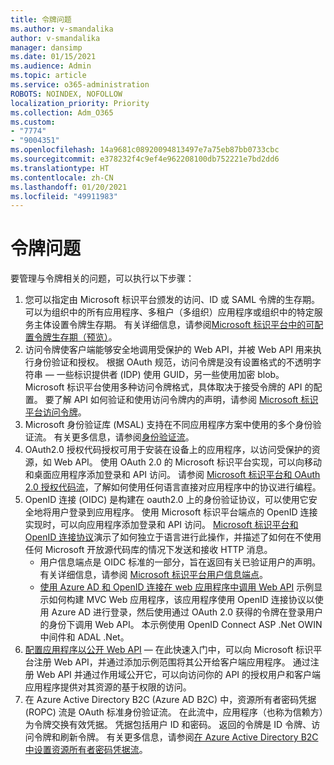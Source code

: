 ```yaml
---
title: 令牌问题
ms.author: v-smandalika
author: v-smandalika
manager: dansimp
ms.date: 01/15/2021
ms.audience: Admin
ms.topic: article
ms.service: o365-administration
ROBOTS: NOINDEX, NOFOLLOW
localization_priority: Priority
ms.collection: Adm_O365
ms.custom:
- "7774"
- "9004351"
ms.openlocfilehash: 14a9681c08920094813497e7a75eb87bb0733cbc
ms.sourcegitcommit: e378232f4c9ef4e962208100db752221e7bd2dd6
ms.translationtype: HT
ms.contentlocale: zh-CN
ms.lasthandoff: 01/20/2021
ms.locfileid: "49911983"
---
```

# <a name="issues-with-tokens"></a>令牌问题

要管理与令牌相关的问题，可以执行以下步骤：

1. 您可以指定由 Microsoft 标识平台颁发的访问、ID 或 SAML 令牌的生存期。 可以为组织中的所有应用程序、多租户（多组织）应用程序或组织中的特定服务主体设置令牌生存期。 有关详细信息，请参阅[Microsoft 标识平台中的可配置令牌生存期（预览）](https://docs.microsoft.com/azure/active-directory/develop/active-directory-configurable-token-lifetimes)。
2. 访问令牌使客户端能够安全地调用受保护的 Web API，并被 Web API 用来执行身份验证和授权。 根据 OAuth 规范，访问令牌是没有设置格式的不透明字符串 — 一些标识提供者 (IDP) 使用 GUID，另一些使用加密 blob。 Microsoft 标识平台使用多种访问令牌格式，具体取决于接受令牌的 API 的配置。 要了解 API 如何验证和使用访问令牌内的声明，请参阅 [Microsoft 标识平台访问令牌](https://docs.microsoft.com/azure/active-directory/develop/userinfo#calling-the-userinfo-endpoint)。
3. Microsoft 身份验证库 (MSAL) 支持在不同应用程序方案中使用的多个身份验证流。 有关更多信息，请参阅[身份验证流](https://docs.microsoft.com/azure/active-directory/develop/msal-authentication-flows#how-each-flow-emits-tokens-and-codes)。
4. OAuth2.0 授权代码授权可用于安装在设备上的应用程序，以访问受保护的资源，如 Web API。 使用 OAuth 2.0 的 Microsoft 标识平台实现，可以向移动和桌面应用程序添加登录和 API 访问。 请参阅 [Microsoft 标识平台和 OAuth 2.0 授权代码流](https://docs.microsoft.com/azure/active-directory/develop/v2-oauth2-auth-code-flow#refresh-the-access-token)，了解如何使用任何语言直接对应用程序中的协议进行编程。
5. OpenID 连接 (OIDC) 是构建在 oauth2.0 上的身份验证协议，可以使用它安全地将用户登录到应用程序。 使用 Microsoft 标识平台端点的 OpenID 连接实现时，可以向应用程序添加登录和 API 访问。 [Microsoft 标识平台和 OpenID 连接协议](https://docs.microsoft.com/azure/active-directory/develop/v2-protocols-oidc#send-the-sign-in-request)演示了如何独立于语言进行此操作，并描述了如何在不使用任何 Microsoft 开放源代码库的情况下发送和接收 HTTP 消息。
    - 用户信息端点是 OIDC 标准的一部分，旨在返回有关已验证用户的声明。 有关详细信息，请参阅 [Microsoft 标识平台用户信息端点](https://docs.microsoft.com/azure/active-directory/develop/userinfo#consider-use-an-id-token-instead)。
    - [使用 Azure AD 和 OpenID 连接在 web 应用程序中调用 Web API](https://docs.microsoft.com/samples/azure-samples/active-directory-dotnet-webapp-webapi-openidconnect/active-directory-dotnet-webapp-webapi-openidconnect/) 示例显示如何构建 MVC Web 应用程序，该应用程序使用 OpenID 连接协议以使用 Azure AD 进行登录，然后使用通过 OAuth 2.0 获得的令牌在登录用户的身份下调用 Web API。 本示例使用 OpenID Connect ASP .Net OWIN 中间件和 ADAL .Net。
6. [配置应用程序以公开 Web API](https://docs.microsoft.com/azure/active-directory/develop/quickstart-configure-app-expose-web-apis) — 在此快速入门中，可以向 Microsoft 标识平台注册 Web API，并通过添加示例范围将其公开给客户端应用程序。 通过注册 Web API 并通过作用域公开它，可以向访问你的 API 的授权用户和客户端应用程序提供对其资源的基于权限的访问。
7. 在 Azure Active Directory B2C (Azure AD B2C) 中，资源所有者密码凭据 (ROPC) 流是 OAuth 标准身份验证流。 在此流中，应用程序（也称为信赖方）为令牌交换有效凭据。 凭据包括用户 ID 和密码。 返回的令牌是 ID 令牌、访问令牌和刷新令牌。 有关更多信息，请参阅[在 Azure Active Directory B2C 中设置资源所有者密码凭据流](https://docs.microsoft.com/azure/active-directory-b2c/add-ropc-policy?tabs=app-reg-ga&pivots=b2c-user-flow)。 

